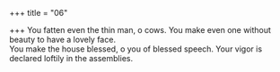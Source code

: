 +++
title = "06"

+++
You fatten even the thin man, o cows. You make even one without beauty  to have a lovely face.  
You make the house blessed, o you of blessed speech. Your vigor is  
declared loftily in the assemblies.  